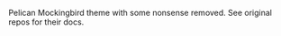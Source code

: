 Pelican Mockingbird theme with some nonsense removed. See original repos for their docs.

[Mockingbird]: https://github.com/nevanscott/Mockingbird
[wrl]: http://github.com/wrl
